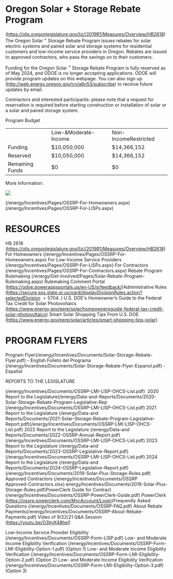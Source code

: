 # Oregon Solar $\pmb{+}$ Storage Rebate Program  

(https://olis.oregonlegislature.gov/liz//2019R1/Measures/Overview/HB2618)The Oregon Solar $^+$ Storage Rebate Program issues rebates for solar electric systems and paired solar and storage systems for residential customers and low-income service providers in Oregon. Rebates are issued to approved contractors, who pass the savings on to their customers.​  

Funding for the Oregon Solar $^+$ Storage Rebate Program is fully reserved as of May 2024, and ODOE is no longer accepting applications. ODOE will provide program updates on this webpage. You can also sign up​   
(http://web.energy.oregon.gov/cn/a6n53/subscribe) to receive future updates by email.  

Contractors and interested participants: please​ note that a request for reservation is required before starting construction or installation of solar or a solar and paired storage system.  

Program Budget   


<html><body><table><tr><td></td><td>Low-&Moderate-Income</td><td>Non-IncomeRestricted</td></tr><tr><td>Funding</td><td>$10,050,000</td><td>$14,366,152</td></tr><tr><td>Reserved</td><td>$10,050,000</td><td>$14,366,152</td></tr><tr><td>Remaining Funds</td><td>$0</td><td>$0</td></tr></table></body></html>  

More Information:  

![](images/ed75c05ba6366ff84e67b7c96b9b6182faa6991ad0006b832d36191fb0511209.jpg)  

(/energy/Incentives/Pages/OSSRP-For-Homeowners.aspx) (/energy/Incentives/Pages/OSSRP-For-LISPs.aspx)  

# RESOUR​CES  

​HB 2618​ (https://olis.oregonlegislature.gov/liz//2019R1/Measures/Overview/HB2618) For Homeowners (/energy/Incentives/Pages/OSSRP-For-Homeowners.aspx) For Low-Income Service Providers (/energy/Incentives/Pages/OSSRP-For-LISPs.aspx) For Contractors (/energy/Incentives/Pages/OSSRP-For-Contractors.aspx) Rebate Program Rulemaking (/energy/Get-Involved/Pages/Solar-Rebate-Program-Rulemaking.aspx) Rulemaking Comment Portal (https://odoe.powerappsportals.us/en-US/srfeedback/) ​ ​A​dministrative Rules​ (https://secure.sos.state.or.us/oard/displayDivisionRules.action?selectedDivision $\scriptstyle=5704.$ ) U.S. DOE's Homeowner’s Guide to the Federal Tax Credit for Solar Photovoltaics​ (https://www.energy.gov/eere/solar/homeownersguide-federal-tax-credit-solar-photovoltaics) Smart Solar Shopping Tips From U.S. DOE (https://www.energy.gov/eere/solar/articles/smart-shopping-tips-solar)  

# PROGRAM FLYERS  

Program Flyer​ (/energy/Incentives/Documents/Solar-Storage-Rebate-Flyer.pdf) - English ​ Folleto del​ Programa​ (/energy/Incentives/Documents/Solar-Storage-Rebate-Flyer-Espanol.pdf) - Español​  

REPORTS TO THE LEGISLATURE  

(/energy/Incentives/Documents/OSSRP-LMI-LISP-OHCS-List.pdf) ​ 2020 Report to th​e Legislature​ (/energy/Data-and-Reports/Documents/2020-Solar-Storage-Rebate-Program-Legislative-Rep (/energy/Incentives/Documents/OSSRP-LMI-LISP-OHCS-List.pdf) 202​1 Report to th​e Legislature​ (/energy/Data-and  
Reports/Documents/2021-Solar-Storage-Rebate-Program-Legislative-Report.pdf) ​ (/energy/Incentives/Documents/OSSRP-LMI-LISP-OHCS-List.pdf) 2​02​2 Report to th​e Legislature​ (/energy/Data-and  
Reports/Documents/2022-OSSRP-Annual-Report.pdf) ​ (/energy/Incentives/Documents/OSSRP-LMI-LISP-OHCS-List.pdf) 2​023 Report to th​e Legislature​ (/energy/Data-and  
Reports/Documents/2023-OSSRP-Legislative-Report.pdf) (/energy/Incentives/Documents/OSSRP-LMI-LISP-OHCS-List.pdf) 2​024 Report to ​th​e Legislature​ (/energy/Data-and  
Reports/Documents/2024-OSSRP-Legislative-Report.pdf) ​ (/energy/Incentives/Documents/2019-Solar-Plus-Storage-Rules.pdf)​Approved Contractors (/energy/Incentives/Documents/OSSRP  
Approved-Contractors.xlsx) energy/Incentives/Documents/2019-Solar-Plus-Storage-Rules.pdf)​PowerClerk Guide for Contract   
(/energy/Incentives/Documents/OSSRP-PowerClerk-Guide.pdf) PowerClerk​ (https://ossrp.powerclerk.com/MvcAccount/Login) ​ Frequently ​Asked ​Questions​ (/energy/Incentives/Documents/OSSRP-FAQ.pdf) ​ About ​Re​bate Payments​ (/energy/Incentives/Documents/OSSRP-About-Rebate-Payments.pdf) ​Video of 9/22/21 Q&A Session​ (https://youtu.be/O3InjX48heI)  

​Low-Income Service​ Provider Eligibility​ (/energy/Incentives/Documents/OSSRP-Form-LISP.pdf) Low- and Moderate Income Eligibility Verification (/energy/Incentives/Documents/OSSRP-Form-LMI-Eligibility-Option-1.pdf) (Option 1) Low- and Moderate Income Eligibility Verification (/energy/Incentives/Documents/OSSRP-Form-LMI-Eligibility-Option-2.pdf) (Option 2) Low- and Moderate Income Eligibility Verification (/energy/Incentives/Documents/OSSRP-Form-LMI-Eligibility-Option-3.pdf) (Option 3)  